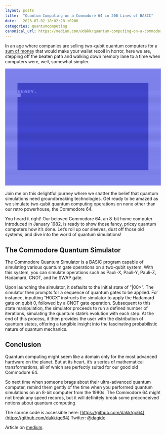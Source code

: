 ```yaml
---
layout: posts
title:  "Quantum Computing on a Commodore 64 in 200 Lines of BASIC"
date:   2023-07-02 18:02:28 +0200
categories: quantumcomputing
canonical_url: https://medium.com/@dakk/quantum-computing-on-a-commodore-64-in-200-lines-of-basic-eda7658b32a4
---
```


In an age where companies are selling two-qubit quantum computers for a [sum of money](https://www.beyondgames.biz/29903/spinq-is-selling-quantum-computers-to-consumers/) that would make your wallet recoil in horror, here we are, stepping off the beaten path and walking down memory lane to a time when computers were, well, somewhat simpler.

![QC64 preparing a Bell’s state](/assets/2023-07-02-bellstate.gif)

Join me on this delightful journey where we shatter the belief that quantum simulations need groundbreaking technologies. Get ready to be amazed as we simulate two-qubit quantum computing operations on none other than our retro powerhouse, the Commodore 64.

You heard it right! Our beloved Commodore 64, an 8-bit home computer introduced in January 1982, is ready to show those fancy, pricey quantum computers how it’s done. Let’s roll up our sleeves, dust off those old systems, and dive into the world of quantum simulations!

## The Commodore Quantum Simulator

The Commodore Quantum Simulator is a BASIC program capable of simulating various quantum gate operations on a two-qubit system. With this system, you can simulate operations such as Pauli-X, Pauli-Y, Pauli-Z, Hadamard, CNOT, and he SWAP gate.

Upon launching the simulator, it defaults to the initial state of "|00>". The simulator then prompts for a sequence of quantum gates to be applied. For instance, inputting “H0CX” instructs the simulator to apply the Hadamard gate on qubit 0, followed by a CNOT gate operation. Subsequent to this state manipulation, the simulator proceeds to run a defined number of iterations, simulating the quantum state’s evolution with each step. At the end of this process, it then provides the user with the distribution of quantum states, offering a tangible insight into the fascinating probabilistic nature of quantum mechanics.

## Conclusion

Quantum computing might seem like a domain only for the most advanced hardware on the planet. But at its heart, it’s a series of mathematical transformations, all of which are perfectly suited for our good old Commodore 64.

So next time when someone brags about their ultra-advanced quantum computer, remind them gently of the time when you performed quantum simulations on an 8-bit computer from the 1980s. The Commodore 64 might not break any speed records, but it will definitely break some preconceived notions about quantum computing.

The source code is accessible here: [https://github.com/dakk/qc64](https://github.com/dakk/qc64)
Twitter: [@dagide](https://twitter.com/dagide)

Article on [medium](https://medium.com/@dakk/quantum-computing-on-a-commodore-64-in-200-lines-of-basic-eda7658b32a4).